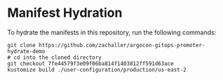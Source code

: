 # Manifest Hydration

To hydrate the manifests in this repository, run the following commands:

```shell
git clone https://github.com/zachaller/argocon-gitops-promoter-hydrate-demo
# cd into the cloned directory
git checkout 7fe44579f3e09f06ba814f1403812ff591d63ace
kustomize build ./user-configuration/production/us-east-2
```
